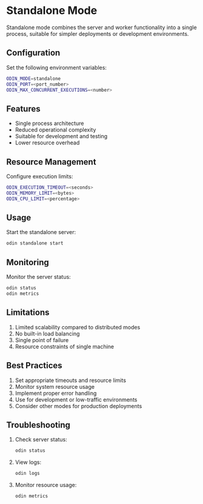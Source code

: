 # Standalone Mode

Standalone mode combines the server and worker functionality into a single process, suitable for simpler deployments or development environments.

## Configuration

Set the following environment variables:

```bash
ODIN_MODE=standalone
ODIN_PORT=<port_number>
ODIN_MAX_CONCURRENT_EXECUTIONS=<number>
```

## Features

- Single process architecture
- Reduced operational complexity
- Suitable for development and testing
- Lower resource overhead

## Resource Management

Configure execution limits:
```bash
ODIN_EXECUTION_TIMEOUT=<seconds>
ODIN_MEMORY_LIMIT=<bytes>
ODIN_CPU_LIMIT=<percentage>
```

## Usage

Start the standalone server:
```bash
odin standalone start
```

## Monitoring

Monitor the server status:
```bash
odin status
odin metrics
```

## Limitations

1. Limited scalability compared to distributed modes
2. No built-in load balancing
3. Single point of failure
4. Resource constraints of single machine

## Best Practices

1. Set appropriate timeouts and resource limits
2. Monitor system resource usage
3. Implement proper error handling
4. Use for development or low-traffic environments
5. Consider other modes for production deployments

## Troubleshooting

1. Check server status:
   ```bash
   odin status
   ```

2. View logs:
   ```bash
   odin logs
   ```

3. Monitor resource usage:
   ```bash
   odin metrics
   ```